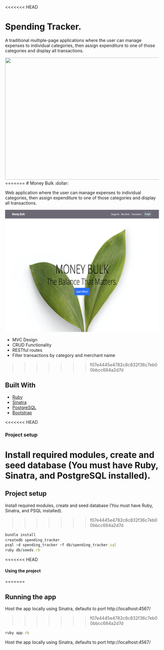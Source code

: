 <<<<<<< HEAD
# Spending Tracker.

A traditional multiple-page applications where the user can manage expenses to individual categories, then assign expenditure to one of those categories and display all transactions.

<img src="images/hero1.png" width="700" height="400">
=======
# Money Bulk :dollar:

Web application where the user can manage expenses to individual categories, then assign expenditure to one of those categories and display all transactions.

<img src="public/money_bulk.png" width="700" height="400">

* MVC Design
* CRUD Functionality
* RESTful routes
* Filter transactions by category and merchant name
>>>>>>> f07e4445e4782c8c832f36c7eb00bbcc684a2d7d

## Built With
* [Ruby](https://www.ruby-lang.org/en/)
* [Sinatra](http://sinatrarb.com/)
* [PostgreSQL](https://www.postgresql.org/)
* [Bootstrap](https://getbootstrap.com/)

<<<<<<< HEAD
### Project setup
Install required modules, create and seed database (You must have Ruby, Sinatra, and PostgreSQL installed).
=======

## Project setup
Install required modules, create and seed database (You must have Ruby, Sinatra, and PSQL installed).
>>>>>>> f07e4445e4782c8c832f36c7eb00bbcc684a2d7d

```ruby
bundle install
createdb spending_tracker
psql -d spending_tracker -f db/spending_tracker.sql
ruby db/seeds.rb
```

<<<<<<< HEAD
#### Using the project
=======
## Running the app

Host the app locally using Sinatra, defaults to port http://localhost:4567/
>>>>>>> f07e4445e4782c8c832f36c7eb00bbcc684a2d7d

```ruby
ruby app.rb
```
Host the app locally using Sinatra, defaults to port http://localhost:4567/